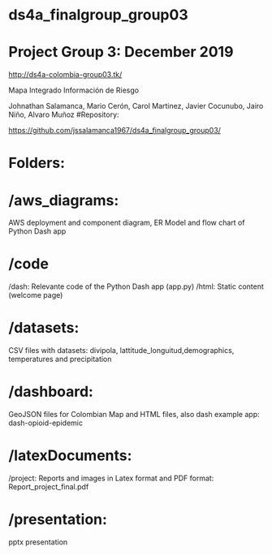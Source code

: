# ds4a_finalgroup_group03

# Project Group 3: December 2019

http://ds4a-colombia-group03.tk/

Mapa Integrado Información de Riesgo

Johnathan Salamanca, Mario Cerón, Carol Martinez, Javier Cocunubo, Jairo Niño, Alvaro Muñoz
#Repository: 

https://github.com/jssalamanca1967/ds4a_finalgroup_group03/

# Folders:

# /aws_diagrams: 
AWS deployment and component diagram, ER Model and flow chart of Python Dash app

# /code
/dash: Relevante code of the Python Dash app (app.py)
/html: Static content (welcome page)

# /datasets: 
CSV files with datasets: divipola, lattitude_longuitud,demographics, temperatures and precipitation

# /dashboard: 
GeoJSON files for Colombian Map and HTML files, also dash example app: dash-opioid-epidemic

# /latexDocuments: 
/project: Reports and images in Latex format and PDF format: Report_project_final.pdf 

# /presentation: 
pptx presentation


